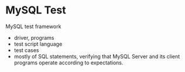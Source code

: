 # MySQL Test

MySQL test framework

- driver, programs
- test script language
- test cases
- mostly of SQL statements, verifying that MySQL Server and its client programs operate according to expectations. 

